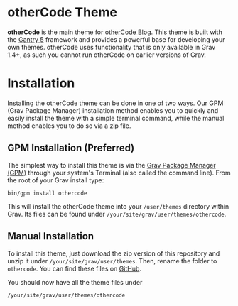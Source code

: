 # otherCode Theme

**otherCode** is the main theme for [otherCode Blog](https://othercode.io/).  This theme is built with the 
[Gantry 5](https://gantry.org/) framework and provides a powerful base for developing your own themes. otherCode uses 
functionality that is only available in Grav 1.4+, as such you cannot run otherCode on earlier versions of Grav.

# Installation

Installing the otherCode theme can be done in one of two ways. Our GPM (Grav Package Manager) installation method enables 
you to quickly and easily install the theme with a simple terminal command, while the manual method enables you to do so 
via a zip file.

## GPM Installation (Preferred)

The simplest way to install this theme is via the [Grav Package Manager (GPM)](http://learn.getgrav.org/advanced/grav-gpm) 
through your system's Terminal (also called the command line).  From the root of your Grav install type:

    bin/gpm install othercode

This will install the otherCode theme into your `/user/themes` directory within Grav. Its files can be found under 
`/your/site/grav/user/themes/othercode`.

## Manual Installation

To install this theme, just download the zip version of this repository and unzip it under `/your/site/grav/user/themes`. 
Then, rename the folder to `othercode`. You can find these files on [GitHub](https://github.com/othercodes/grav-theme-othercode).

You should now have all the theme files under

    /your/site/grav/user/themes/othercode
